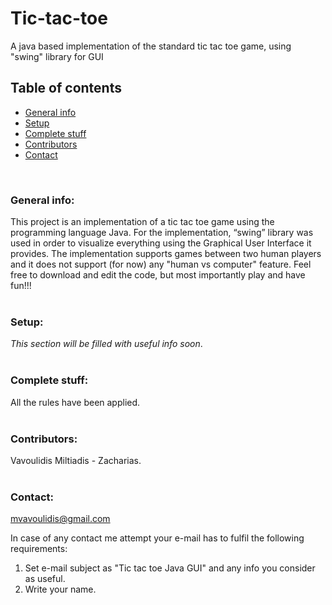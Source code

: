 # **Tic-tac-toe**
A java based implementation of the standard tic tac toe game, using "swing" library for GUI
  
## **Table of contents**
- [General info](#general-info)
- [Setup](#setup)
- [Complete stuff](#complete-stuff)
- [Contributors](#contributors)
- [Contact](#contact)

<br/>

### **General info:**
This project is an implementation of a tic tac toe game using the programming language Java. For the implementation, “swing” library was used in order to visualize 
everything using the Graphical User Interface it provides. The implementation supports games between two human players and it does not support (for now) any 
"human vs computer" feature. Feel free to download and edit the code, but most importantly play and have fun!!!
<br/>
<br/>

### **Setup:**
*This section will be filled with useful info soon*.
<br/>
<br/>

### **Complete stuff:**
All the rules have been applied.
<br/>
<br/>


### **Contributors:**
Vavoulidis Miltiadis - Zacharias.
<br/>
<br/>

### **Contact:**
mvavoulidis@gmail.com

In case of any contact me attempt your e-mail has to fulfil the following requirements:
1. Set e-mail subject as "Tic tac toe Java GUI" and any info you consider as useful.
2. Write your name.

